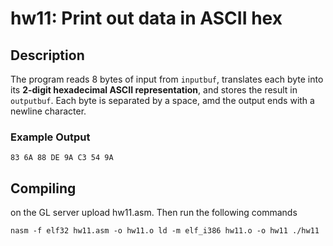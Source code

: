 # hw11: Print out data in ASCII hex

## Description

The program reads 8 bytes of input from `inputbuf`, translates each byte into its **2-digit hexadecimal ASCII representation**, and stores the result in `outputbuf`.
Each byte is separated by a space, amd the output ends with a newline character.

### Example Output

`83 6A 88 DE 9A C3 54 9A`

## Compiling

on the GL server upload hw11.asm. Then run the following commands

  `
    nasm -f elf32 hw11.asm -o hw11.o
    ld -m elf_i386 hw11.o -o hw11
    ./hw11
  `
